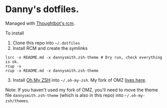 # Danny's dotfiles.

Managed with [Thoughtbot's rcm](http://thoughtbot.github.io/rcm/rcm.7.html).

To install

1. Clone this repo into `~/.dotfiles`
2. Install RCM and create the symlinks

```shell
lsrc -x README.md -x dannysmith.zsh-theme # Dry run, check everything is ok.
rcup -v
rcup -x README.md -x dannysmith.zsh-theme
```

3. Install [Oh My ZSH](http://ohmyz.sh/) into `~/.oh-my-zsh`. My fork of OMZ [lives here](https://github.com/dannysmith/oh-my-zsh).

Note: If you haven't used my fork of OMZ, you'll need to move the theme file `dannysmith.zsh-theme` (which is also in this repo)  into `~/.oh-my-zsh/themes`.
